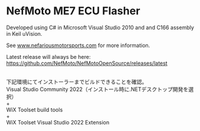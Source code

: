 # NefMoto ME7 ECU Flasher

Developed using C# in Microsoft Visual Studio 2010 and and C166 assembly in Keil uVision.

See www.nefariousmotorsports.com for more information.

Latest release will always be here: https://github.com/NefMoto/NefMotoOpenSource/releases/latest

<br>
下記環境にてインストーラーまでビルドできることを確認。<br>
Visual Studio Community 2022（インストール時に.NETデスクトップ開発を選択）<br>
+<br>
WiX Toolset build tools<br>
+<br>
WiX Toolset Visual Studio 2022 Extension
